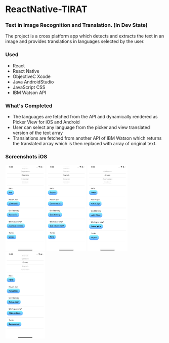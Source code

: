 # ReactNative-TIRAT
### Text in Image Recognition and Translation. (In Dev State)

The project is a cross platform app which detects and extracts the text in an image and provides translations in languages selected by the user. 

### Used

* React
* React Native
* ObjectiveC Xcode
* Java AndroidStudio
* JavaScript CSS
* IBM Watson API

### What's Completed

* The languages are fetched from the API and dynamically rendered as Picker View for iOS and Android
* User can select any language from the picker and view translated version of the text array 
* Translations are fetched from another API of IBM Watson which returns the translated array which is then replaced with array of original text.

### Screenshots iOS

<img src="ss/ss1.png" width="25%">  <img src="ss/ss2.png" width="25%">  <img src="ss/ss3.png" width="25%">  <img src="ss/ss4.png" width="25%">

<!-- <img src="/Users/thisisnsh/Desktop/projects/ReactNative-TIRAT/ss/Simulator Screen Shot - iPhone Xs Max - 2019-06-19 at 22.58.27.png" width="25%"> -->